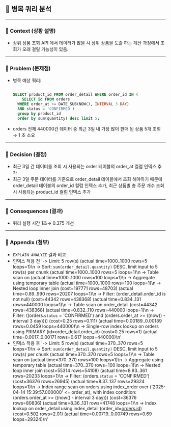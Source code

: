 ## 📑 병목 쿼리 분석

---

### 📌 Context (상황 설명)

- 상위 상품 조회 API 에서 데이터가 많을 시 상위 상품을 도출 하는 계산 과정에서 조회가 오래 걸릴 가능성이 있음.

---

### 📌 Problem (문제점)

- 병목 예상 쿼리:
    
    ```sql
    
    SELECT product_id FROM order_detail WHERE order_id IN (
    	SELECT id FROM orders
      WHERE order_at >= DATE_SUB(NOW(), INTERVAL 3 DAY)
      AND status = 'CONFIRMED')
      group by product_id 
      order by sum(quantity) desc limit 5;
    
    ```
    
- orders 전체 440000건 데이터 중 최근 3일 내 가장 많이 판매 된 상품 5개 조회 → 1 초 소요

---

### 📌 Decision (결정)

- 최근 3일 간 데이터를 조회 시 사용되는  order 테이블의 order_at 컬럼 인덱스 추가
- 최근 3일 주문 데이터를 기준으로 order_detail 테이블에서 조회 해야하기 때문에 order_detail 테이블의 order_id 컬럼 인덱스 추가, 최근 상품별 총 주문 개수 조회 시 사용되는  product_id 컬럼 인덱스 추가

---

### 📌 Consequences (결과)

- 쿼리 실행 시간 1초→ 0.375 개선

---

### 📌 Appendix (첨부)

- `EXPLAIN ANALYZE` 결과 비교
- 인덱스 적용 전 '-> Limit: 5 row(s)  (actual time=1000..1000 rows=5 loops=1)\n    -> Sort: `sum(order_detail.quantity)` DESC, limit input to 5 row(s) per chunk  (actual time=1000..1000 rows=5 loops=1)\n        -> Table scan on <temporary>  (actual time=1000..1000 rows=100 loops=1)\n            -> Aggregate using temporary table  (actual time=1000..1000 rows=100 loops=1)\n                -> Nested loop inner join  (cost=197771 rows=48703) (actual time=0.89..990 rows=20207 loops=1)\n                    -> Filter: (order_detail.order_id is not null)  (cost=44342 rows=438368) (actual time=0.834..131 rows=440000 loops=1)\n                        -> Table scan on order_detail  (cost=44342 rows=438368) (actual time=0.832..110 rows=440000 loops=1)\n                    -> Filter: ((orders.`status` = \'CONFIRMED\') and (orders.order_at >= <cache>((now() - interval 3 day))))  (cost=0.25 rows=0.111) (actual time=0.00189..0.00189 rows=0.0459 loops=440000)\n                        -> Single-row index lookup on orders using PRIMARY (id=order_detail.order_id)  (cost=0.25 rows=1) (actual time=0.0017..0.00171 rows=0.617 loops=440000)\n'
- 인덱스 적용 후 '-> Limit: 5 row(s)  (actual time=370..370 rows=5 loops=1)\n    -> Sort: `sum(order_detail.quantity)` DESC, limit input to 5 row(s) per chunk  (actual time=370..370 rows=5 loops=1)\n        -> Table scan on <temporary>  (actual time=370..370 rows=100 loops=1)\n            -> Aggregate using temporary table  (actual time=370..370 rows=100 loops=1)\n                -> Nested loop inner join  (cost=55314 rows=54108) (actual time=8.93..361 rows=20233 loops=1)\n                    -> Filter: (orders.`status` = \'CONFIRMED\')  (cost=36376 rows=26945) (actual time=8.37..137 rows=29324 loops=1)\n                        -> Index range scan on orders using index_order over (\'2025-04-14 15:39:57.000000\' <= order_at), with index condition: (orders.order_at >= <cache>((now() - interval 3 day)))  (cost=36376 rows=80836) (actual time=8.36..131 rows=41748 loops=1)\n                    -> Index lookup on order_detail using index_detail (order_id=[orders.id](http://orders.id/))  (cost=0.502 rows=2.01) (actual time=0.00719..0.00749 rows=0.69 loops=29324)\n'
